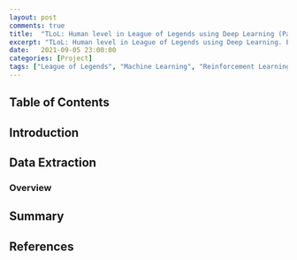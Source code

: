 ```yaml
---
layout: post
comments: true
title:  "TLoL: Human level in League of Legends using Deep Learning (Part 5 - Data Extraction)"
excerpt: "TLoL: Human level in League of Legends using Deep Learning. Existing solutions, problem analysis, initial ideas, data exploration, visualisation, intuition and possible solutions."
date:   2021-09-05 23:00:00
categories: [Project]
tags: ["League of Legends", "Machine Learning", "Reinforcement Learning", "TLoL", "Data Extraction"]
---
```


## Table of Contents

## Introduction

<!--
Components
- Automated Replay Downloader
- Automated Replay Extractor
-->

## Data Extraction

### Overview

<!--
Observations Per Second
- Comes from OpenAI Five (8 obs/sec)
- JueWu-SL uses 15 obs/sec
- Our system only requires 8 obs/sec
  - PyLoL PPO testing shows 8 obs/sec is fine
-->

## Summary

## References